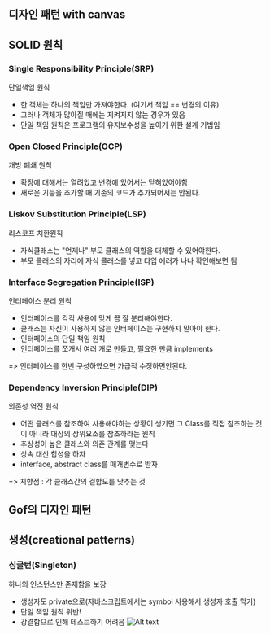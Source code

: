 ## 디자인 패턴 with canvas
## SOLID 원칙
### Single Responsibility Principle(SRP)
단일책임 원칙
- 한 객체는 하나의 책임만 가져야한다. (여기서 책임 == 변경의 이유)
- 그러나 객체가 많아질 때에는 지켜지지 않는 경우가 있음
- 단일 책임 원칙은 프로그램의 유지보수성을 높이기 위한 설계 기법임
### Open Closed Principle(OCP)
개방 폐쇄 원칙
- 확장에 대해서는 열려있고 변경에 있어서는 닫혀있어야함
- 새로운 기능을 추가할 때 기존의 코드가 추가되어서는 안된다.
### Liskov Substitution Principle(LSP)
리스코프 치환원칙
- 자식클래스는 "언제나" 부모 클래스의 역할을 대체할 수 있어야한다.
- 부모 클래스의 자리에 자식 클래스를 넣고 타입 에러가 나나 확인해보면 됨
### Interface Segregation Principle(ISP)
인터페이스 분리 원칙
- 인터페이스를 각각 사용에 맞게 끔 잘 분리해야한다.
- 클래스는 자신이 사용하지 않는 인터페이스는 구현하지 말아야 한다.
- 인터페이스의 단일 책임 원칙
- 인터페이스를 쪼개서 여러 개로 만들고, 필요한 만큼 implements

=> 인터페이스를 한번 구성하였으면 가급적 수정하면안된다.

### Dependency Inversion Principle(DIP)
의존성 역전 원칙
- 어떤 클래스를 참조하여 사용해야하는 상황이 생기면 그 Class를 직접 참조하는 것이 아니라 대상의 상위요소를 참조하라는 원칙
- 추상성이 높은 클래스와 의존 관계를 맺는다
- 상속 대신 합성을 하자
- interface, abstract class를 매개변수로 받자

=> 지향점 : 각 클래스간의 결합도를 낮추는 것

## Gof의 디자인 패턴
## 생성(creational patterns)
### 싱글턴(Singleton)
하나의 인스턴스만 존재함을 보장
- 생성자도 private으로(자바스크립트에서는 symbol 사용해서 생성자 호출 막기)
- 단일 책임 원칙 위반!
- 강결합으로 인해 테스트하기 어려움
![Alt text](image.png)


